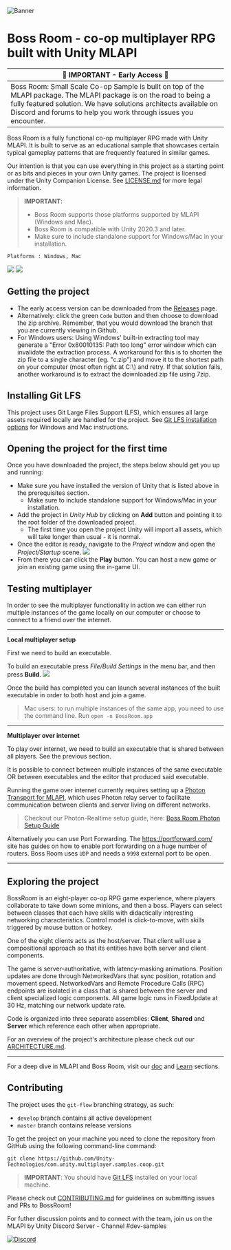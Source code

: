 ![Banner](Documentation/Images/Banner.png)
# Boss Room - co-op multiplayer RPG built with Unity MLAPI

| 🛑  IMPORTANT - Early Access 🛑  | 
| -- |
| Boss Room: Small Scale Co-op Sample is built on top of the MLAPI package. The MLAPI package  is on the road to being a fully featured solution. We have solutions architects available on Discord and forums to help you work through issues you encounter. |

Boss Room is a fully functional co-op multiplayer RPG made with Unity MLAPI. It is built to serve as an educational sample that showcases certain typical gameplay patterns that are frequently featured in similar games.

Our intention is that you can use everything in this project as a starting point or as bits and pieces in your own Unity games. The project is licensed under the Unity Companion License. See [LICENSE.md](LICENSE.md) for more legal information.

> __IMPORTANT__:
> - Boss Room supports those platforms supported by MLAPI (Windows and Mac).
> - Boss Room is compatible with Unity 2020.3 and later.
> - Make sure to include standalone support for Windows/Mac in your installation. 


```
Platforms : Windows, Mac
```

![](Documentation/Images/3Players.png)
![](Documentation/Images/Boss.png)

## Getting the project
 - The early access version can be downloaded from the [Releases](https://github.com/Unity-Technologies/com.unity.multiplayer.samples.coop/releases) page. 
 - Alternatively: click the green `Code` button and then choose to download the zip archive. Remember, that you would download the branch that you are currently viewing in Github.
 - For Windows users: Using Windows' built-in extracting tool may generate a "Error 0x80010135: Path too long" error window which can invalidate the extraction process. A workaround for this is to shorten the zip file to a single character (eg. "c.zip") and move it to the shortest path on your computer (most often right at C:\\) and retry. If that solution fails, another workaround is to extract the downloaded zip file using 7zip.


## Installing Git LFS

This project uses Git Large Files Support (LFS), which ensures all large assets required locally are handled for the project. See [Git LFS installation options](https://github.com/git-lfs/git-lfs/wiki/Installation) for Windows and Mac instructions. 

## Opening the project for the first time

Once you have downloaded the project, the steps below should get you up and running:
 - Make sure you have installed the version of Unity that is listed above in the prerequisites section.
 	- Make sure to include standalone support for Windows/Mac in your installation. 
 - Add the project in _Unity Hub_ by clicking on **Add** button and pointing it to the root folder of the downloaded project.
 	- The first time you open the project Unity will import all assets, which will take longer than usual - it is normal.
 - Once the editor is ready, navigate to the _Project_ window and open the _Project/Startup_ scene.
![](Documentation/Images/StartupScene.png)
 - From there you can click the **Play** button. You can host a new game or join an existing game using the in-game UI.

## Testing multiplayer

In order to see the multiplayer functionality in action we can either run multiple instances of the game locally on our computer or choose to connect to a friend over the internet.

---------------
**Local multiplayer setup**

First we need to build an executable.

To build an executable  press _File/Build Settings_ in the menu bar, and then press **Build**.
![](Documentation/Images/BuildProject.png)

Once the build has completed you can launch several instances of the built executable in order to both host and join a game.

> Mac users: to run multiple instances of the same app, you need to use the command line.
> Run `open -n BossRoom.app`

---------------
**Multiplayer over internet**

To play over internet, we need to build an executable that is shared between all players. See the previous section.

It is possible to connect between multiple instances of the same executable OR between executables and the editor that produced said executable.

Running the game over internet currently requires setting up a [Photon Transport for MLAPI](https://github.com/Unity-Technologies/mlapi-community-contributions), which uses Photon relay server to facilitate communication between clients and server living on different networks.

> Checkout our Photon-Realtime setup guide, here:
> [Boss Room Photon Setup Guide](Documentation/Photon-Realtime/Readme.md)

Alternatively you can use Port Forwarding. The https://portforward.com/ site has guides on how to enable port forwarding on a huge number of routers. Boss Room uses `UDP` and needs a `9998` external port to be open. 

------------------------------------------

## Exploring the project
BossRoom is an eight-player co-op RPG game experience, where players collaborate to take down some minions, and then a boss. Players can select between classes that each have skills with didactically interesting networking characteristics. Control model is click-to-move, with skills triggered by mouse button or hotkey. 

One of the eight clients acts as the host/server. That client will use a compositional approach so that its entities have both server and client components.

The game is server-authoritative, with latency-masking animations. Position updates are done through NetworkedVars that sync position, rotation and movement speed. NetworkedVars and Remote Procedure Calls (RPC) endpoints are isolated in a class that is shared between the server and client specialized logic components. All game logic runs in FixedUpdate at 30 Hz, matching our network update rate. 

Code is organized into three separate assemblies: **Client**, **Shared** and **Server** which reference each other when appropriate.

For an overview of the project's architecture please check out our [ARCHITECTURE.md](ARCHITECTURE.md).

---------------

For a deep dive in MLAPI and Boss Room, visit our [doc](https://docs-multiplayer.unity3d.com/) and [Learn](https://docs-multiplayer.unity3d.com/docs/learn/introduction) sections.

## Contributing

The project uses the `git-flow` branching strategy, as such:
 - `develop` branch contains all active development
 - `master` branch contains release versions

To get the project on your machine you need to clone the repository from GitHub using the following command-line command:
```
git clone https://github.com/Unity-Technologies/com.unity.multiplayer.samples.coop.git
```

> __IMPORTANT__: 
> You should have [Git LFS](https://git-lfs.github.com/) installed on your local machine.

Please check out [CONTRIBUTING.md](CONTRIBUTING.md) for guidelines on submitting issues and PRs to BossRoom!

For futher discussion points and to connect with the team, join us on the MLAPI by Unity Discord Server - Channel #dev-samples

[![Discord](https://img.shields.io/discord/449263083769036810.svg?label=discord&logo=discord&color=informational)](https://discord.gg/FM8SE9E)
